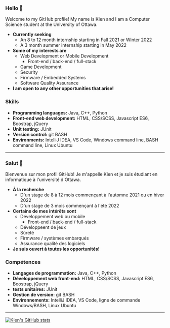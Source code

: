 ### Hello 👋

Welcome to my GitHub profile! My name is Kien and I am a Computer Science student at the University of Ottawa.

- **Currently seeking**
  - An 8 to 12 month internship starting in Fall 2021 or Winter 2022
  - A 3 month summer internship starting in May 2022
- **Some of my interests are**
  - Web Development or Mobile Development
    - Front-end / back-end / full-stack
  - Game Development
  - Security
  - Firmware / Embedded Systems
  - Software Quality Assurance
- **I am open to any other opportunities that arise!**

### Skills
- **Programming languages:** Java, C++, Python
- **Front-end web development:** HTML, CSS/SCSS, Javascript ES6, Boostrap, jQuery
- **Unit testing:** JUnit
- **Version control:** git BASH
- **Environments:** IntelliJ IDEA, VS Code, Windows command line, BASH command line, Linux Ubuntu

<!-- =========================================================================================================================== -->
<hr>

### Salut 👋

Bienvenue sur mon profil GitHub! Je m'appelle Kien et je suis étudiant en informatique à l'université d'Ottawa.

- **À la recherche**
  - D'un stage de 8 à 12 mois commençant à l'automne 2021 ou en hiver 2022
  - D'un stage de 3 mois commençant à l'été 2022
- **Certains de mes intérêts sont**
  - Développement web ou mobile
    - Front-end / back-end / full-stack
  - Développeent de jeux
  - Sûreté
  - Firmware / systèmes embarqués
  - Assurance qualité des logiciels
- **Je suis ouvert à toutes les opportunités!**

### Compétences
- **Langages de programmation:** Java, C++, Python
- **Développement web front-end:** HTML, CSS/SCSS, Javascript ES6, Boostrap, jQuery
- **tests unitaires:** JUnit
- **Gestion de version:** git BASH
- **Environnements:** IntelliJ IDEA, VS Code, ligne de commande Windows/BASH, Linux Ubuntu

<!-- =========================================================================================================================== -->
<hr>

[![Kien's GitHub stats](https://github-readme-stats.vercel.app/api?username=kienmarkdo&show_icons=true&theme=radical)](https://github.com/anuraghazra/github-readme-stats)

<!--
**kienmarkdo/kienmarkdo** is a ✨ _special_ ✨ repository because its `README.md` (this file) appears on your GitHub profile.

Here are some ideas to get you started:

- 🔭 I’m currently working on ...
- 🌱 I’m currently learning ...
- 👯 I’m looking to collaborate on ...
- 🤔 I’m looking for help with ...
- 💬 Ask me about ...
- 📫 How to reach me: ...
- 😄 Pronouns: ...
- ⚡ Fun fact: ...
-->
